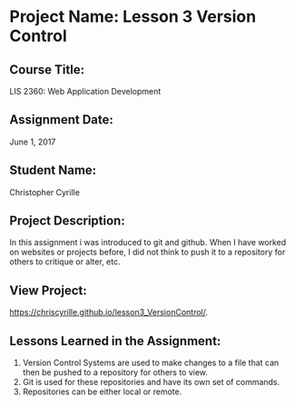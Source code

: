 # Project Name:  Lesson 3 Version Control

## Course Title:
LIS 2360:  Web Application Development

## Assignment Date:  
June 1, 2017

## Student Name:  
Christopher Cyrille

## Project Description:
In this assignment i was introduced to git and github. When I have worked on websites or projects before, I did not think to push it to a repository for others to critique or alter, etc.

## View Project:

https://chriscyrille.github.io/lesson3_VersionControl/. 

## Lessons Learned in the Assignment:
1. Version Control Systems are used to make changes to a file that can then be pushed to a repository for others to view.
2. Git is used for these repositories and have its own set of commands.
3. Repositories can be either local or remote.


